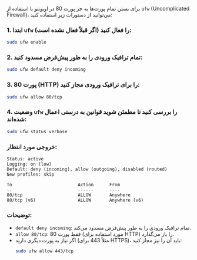 برای بستن تمام پورت‌ها به جز پورت 80 در اوبونتو با استفاده از `ufw` (Uncomplicated Firewall)، می‌توانید از دستورات زیر استفاده کنید:

### 1. ابتدا `ufw` را فعال کنید (اگر قبلاً فعال نشده است):
```bash
sudo ufw enable
```

### 2. تمام ترافیک ورودی را به طور پیش‌فرض مسدود کنید:
```bash
sudo ufw default deny incoming
```

### 3. پورت 80 (HTTP) را برای ترافیک ورودی مجاز کنید:
```bash
sudo ufw allow 80/tcp
```

### 4. وضعیت `ufw` را بررسی کنید تا مطمئن شوید قوانین به درستی اعمال شده‌اند:
```bash
sudo ufw status verbose
```

### خروجی مورد انتظار:
```
Status: active
Logging: on (low)
Default: deny (incoming), allow (outgoing), disabled (routed)
New profiles: skip

To                         Action      From
--                         ------      ----
80/tcp                     ALLOW       Anywhere
80/tcp (v6)                ALLOW       Anywhere (v6)
```

### توضیحات:
- `default deny incoming`: تمام ترافیک ورودی را به طور پیش‌فرض مسدود می‌کند.
- `allow 80/tcp`: فقط پورت 80 (مورد استفاده برای HTTP) را باز می‌گذارد.
- اگر نیاز به پورت دیگری دارید (مثلاً 443 برای HTTPS)، باید آن را نیز مجاز کنید:
  ```bash
  sudo ufw allow 443/tcp
  ```


